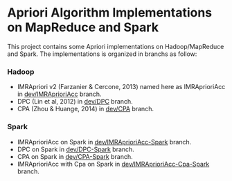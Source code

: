 # Apriori Algorithm Implementations on MapReduce and Spark

This project contains some Apriori implementations on Hadoop/MapReduce and Spark. The implementations is organized in branchs as follow:

### Hadoop
 - IMRApriori v2 (Farzanier & Cercone, 2013) named here as IMRAprioriAcc in [dev/IMRAprioriAcc](https://github.com/EduardoPetrini/hadoop/tree/dev/IMRAprioriAcc) branch.
 - DPC (Lin et al, 2012) in [dev/DPC](https://github.com/EduardoPetrini/hadoop/tree/dev/DPC) branch.
 - CPA (Zhou & Huange, 2014) in [dev/CPA](https://github.com/EduardoPetrini/hadoop/tree/dev/CPA) branch.

### Spark
 - IMRAprioriAcc on Spark in [dev/IMRAprioriAcc-Spark](https://github.com/EduardoPetrini/hadoop/tree/dev/IMRAprioriAcc-Spark) branch.
 - DPC on Spark in [dev/DPC-Spark](https://github.com/EduardoPetrini/hadoop/tree/dev/DPC-Spark) branch.
 - CPA on Spark in [dev/CPA-Spark](https://github.com/EduardoPetrini/hadoop/tree/dev/CPA-Spark) branch.
 - IMRAprioriAcc with Cpa on Spark in [dev/IMRAprioriAcc-Cpa-Spark](https://github.com/EduardoPetrini/hadoop/tree/dev/IMRAprioriAcc-Cpa-Spark) branch.
